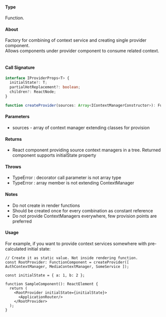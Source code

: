 #### Type
Function.

#### About
Factory for combining of context service and creating single provider component. <br/>
Allows components under provider component to consume related context. <br/>
<br/>

#### Call Signature
```typescript
interface IProviderProps<T> {
  initialState?: T;
  partialHotReplacement?: boolean;
  children?: ReactNode;
}
```

```typescript
function createProvider(sources: Array<IContextManagerConstructor>): FunctionComponent<IProviderProps<T>>;
```

#### Parameters
- sources - array of context manager extending classes for provision

#### Returns
- React component providing source context managers in a tree. Returned component supports initialState property

#### Throws
- TypeError : decorator call parameter is not array type
- TypeError : array member is not extending ContextManager

#### Notes
- Do not create in render functions
- Should be created once for every combination as constant reference
- Do not provide ContextManagers everywhere, few provision points are preferred

#### Usage
For example, if you want to provide context services somewhere with pre-calculated initial state:
```tsx
// Create it as static value. Not inside rendering function.
const RootProvider: FunctionComponent = createProvider([ AuthContextManager, MediaContextManager, SomeService ]);

const initialState = { a: 1, b: 2 };

function SampleComponent(): ReactElement {
  return (
    <RootProvider initialState={initialState}>
      <ApplicationRouter/>
    </RootProvider>
  );
}

```

